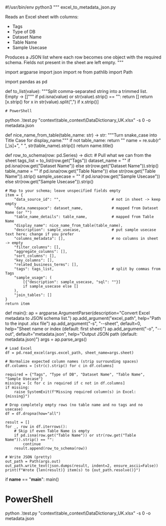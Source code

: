 #!/usr/bin/env python3
"""
excel_to_metadata_json.py

Reads an Excel sheet with columns:
- Tags
- Type of DB
- Dataset Name
- Table Name
- Sample Usecase

Produces a JSON list where each row becomes one object with the required schema.
Fields not present in the sheet are left empty.
"""

import argparse
import json
import re
from pathlib import Path

import pandas as pd


def to_list(value):
    """Split comma-separated string into a trimmed list. Empty -> []"""
    if pd.isna(value) or str(value).strip() == "":
        return []
    return [x.strip() for x in str(value).split(",") if x.strip()]




    # PowerShell
python .\test.py "context\table_context\DataDictionary_UK.xlsx" -s 0 -o metadata.json



def nice_name_from_table(table_name: str) -> str:
    """Turn snake_case into Title Case for display_name."""
    if not table_name:
        return ""
    name = re.sub(r"[_\s]+", " ", str(table_name).strip())
    return name.title()


def row_to_schema(row: pd.Series) -> dict:
    # Pull what we can from the sheet
    tags_list = to_list(row.get("Tags"))
    dataset_name = "" if pd.isna(row.get("Dataset Name")) else str(row.get("Dataset Name")).strip()
    table_name = "" if pd.isna(row.get("Table Name")) else str(row.get("Table Name")).strip()
    sample_usecase = "" if pd.isna(row.get("Sample Usecase")) else str(row.get("Sample Usecase")).strip()

    # Map to your schema; leave unspecified fields empty
    item = {
        "data_source_id": "",                       # not in sheet -> keep empty
        "data_namespace": dataset_name,             # mapped from Dataset Name (or "")
        "table_name_details": table_name,           # mapped from Table Name
        "display_name": nice_name_from_table(table_name),
        "description": sample_usecase,              # put sample usecase text here; change if you prefer
        "columns_metadata": [],                     # no columns in sheet -> empty
        "filter_columns": [],
        "aggregate_columns": [],
        "sort_columns": [],
        "key_columns": [],
        "related_business_terms": [],
        "tags": tags_list,                          # split by commas from Tags
        "sample_usage": (
            [{"description": sample_usecase, "sql": ""}]
            if sample_usecase else []
        ),
        "join_tables": []
    }
    return item


def main():
    ap = argparse.ArgumentParser(description="Convert Excel metadata to JSON schema list.")
    ap.add_argument("excel_path", help="Path to the input .xlsx file")
    ap.add_argument("-s", "--sheet", default=0, help="Sheet name or index (default: first sheet)")
    ap.add_argument("-o", "--out", default="metadata.json", help="Output JSON path (default: metadata.json)")
    args = ap.parse_args()

    # Load Excel
    df = pd.read_excel(args.excel_path, sheet_name=args.sheet)

    # Normalize expected column names (strip surrounding spaces)
    df.columns = [str(c).strip() for c in df.columns]

    required = {"Tags", "Type of DB", "Dataset Name", "Table Name", "Sample Usecase"}
    missing = [c for c in required if c not in df.columns]
    if missing:
        raise SystemExit(f"Missing required column(s) in Excel: {missing}")

    # Drop completely empty rows (no table name and no tags and no usecase)
    df = df.dropna(how="all")

    result = []
    for _, row in df.iterrows():
        # Skip if even Table Name is empty
        if pd.isna(row.get("Table Name")) or str(row.get("Table Name")).strip() == "":
            continue
        result.append(row_to_schema(row))

    # Write JSON (pretty)
    out_path = Path(args.out)
    out_path.write_text(json.dumps(result, indent=2, ensure_ascii=False))
    print(f"Wrote {len(result)} item(s) to {out_path.resolve()}")


if __name__ == "__main__":
    main()
# PowerShell
python .\test.py "context\table_context\DataDictionary_UK.xlsx" -s 0 -o metadata.json
